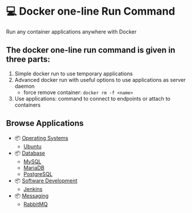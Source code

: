 # 💻 Docker one-line Run Command
Run any container applications anywhere with Docker

## The docker one-line run command is given in three parts:
1. Simple docker run to use temporary applications
2. Advanced docker run with useful options to use applications as server daemon
    - force remove container: `docker rm -f <name>`
3. Use applications: command to connect to endpoints or attach to containers

## Browse Applications
- 📦 [Operating Systems](OperatingSystems)
  - [Ubuntu](OperatingSystems/ubuntu)
- 📦 [Database](Database)
  - [MySQL](Database/mysql)
  - [MariaDB](Database/mariadb)
  - [PostgreSQL](Database/postgresql)
- 📦 [Software Development](SoftwareDevelopment)
  - [Jenkins](SoftwareDevelopment/jenkins)
- 📦 [Messaging](Messaging)
  - [RabbitMQ](Messaging/rabbitmq)
 